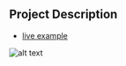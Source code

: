 ## Project Description

* [live example](https://learning-zone.github.io/bootstrap-css-interview-questions/sb-admin-2)

![alt text](https://github.com/learning-zone/Bootstrap-CSS/blob/master/assets/sb-admin-2.png "sb-admin-2")
